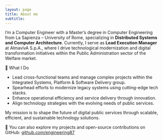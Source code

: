 ```yaml
---
layout: page
title: About me
subtitle:
---
```


I’m a Computer Engineer with a Master’s degree in Computer Engineering from La Sapienza – University of Rome, specializing in **Distributed Systems and Computer Architecture**.
Currently, I serve as **Lead Execution Manager** at AlmavivA S.p.A., where I drive technological modernization and digital transformation initiatives within the Public Administration sector of the Welfare market.

🚀 What I Do
- Lead cross-functional teams and manage complex projects within the Integrated Systems, Platform & Software Delivery group.
- Spearhead efforts to modernize legacy systems using cutting-edge tech stacks.
- Enhance operational efficiency and service delivery through innovation.
- Align technology strategies with the evolving needs of public services.

My mission is to shape the future of digital public services through scalable, efficient, and sustainable technology solutions.

🔗 You can also explore my projects and open-source contributions on GitHub: [github.com/engineering87](https://github.com/engineering87)
